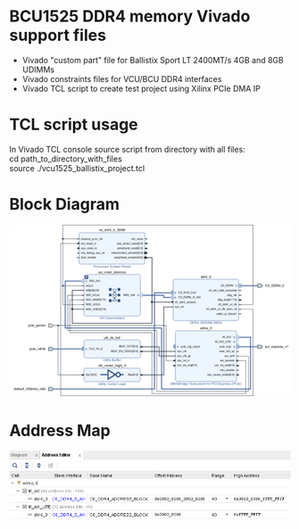 # BCU1525 DDR4 memory Vivado support files

- Vivado "custom part" file for Ballistix Sport LT 2400MT/s 4GB and 8GB UDIMMs
- Vivado constraints files for VCU/BCU DDR4 interfaces
- Vivado TCL script to create test project using Xilinx PCIe DMA IP

# TCL script usage

In Vivado TCL console source script from directory with all files:<br>
cd path_to_directory_with_files<br>
source ./vcu1525_ballistix_project.tcl<br>

# Block Diagram
![Vivado_Block_Diagram](vcu1525_ballistix_project.png?raw=true "Vivado Block Diagram")

# Address Map

![Vivado_Address_Map](vcu1525_ballistix_address.png?raw=true "Vivado Address Map")

